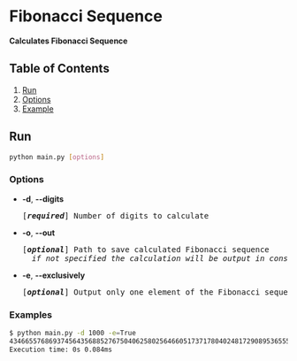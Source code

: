 # Fibonacci Sequence

**Calculates Fibonacci Sequence**

## Table of Contents

1. [Run](#run)
2. [Options](#options)
3. [Example](#examples)

## Run

```bash
python main.py [options]
```

### Options

- **-d**, **--digits**
    <pre>[<em><b>required</b></em>] Number of digits to calculate</pre>

- **-o**, **--out**
    <pre>[<em><b>optional</b></em>] Path to save calculated Fibonacci sequence
    <em>if not specified the calculation will be output in console</em></pre>

- **-e**, **--exclusively**
    <pre>[<em><b>optional</b></em>] Output only one element of the Fibonacci sequence</pre>

### Examples

```bash
$ python main.py -d 1000 -e=True
43466557686937456435688527675040625802564660517371780402481729089536555417949051890403879840079255169295922593080322634775209689623239873322471161642996440906533187938298969649928516003704476137795166849228875 
Execution time: 0s 0.084ms
```
